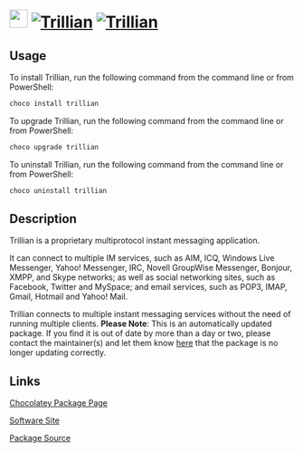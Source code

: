 ﻿# <img src="https://cdn.jsdelivr.net/gh/mkevenaar/chocolatey-packages@c730a26a0a7f93dd413b2ed97237123fd633711e/icons/trillian.png" width="32" height="32"/> [![Trillian](https://img.shields.io/chocolatey/v/trillian.svg?label=Trillian)](https://community.chocolatey.org/packages/trillian) [![Trillian](https://img.shields.io/chocolatey/dt/trillian.svg)](https://community.chocolatey.org/packages/trillian)

## Usage

To install Trillian, run the following command from the command line or from PowerShell:

```powershell
choco install trillian
```

To upgrade Trillian, run the following command from the command line or from PowerShell:

```powershell
choco upgrade trillian
```

To uninstall Trillian, run the following command from the command line or from PowerShell:

```powershell
choco uninstall trillian
```

## Description

Trillian is a proprietary multiprotocol instant messaging application.

It can connect to multiple IM services, such as AIM, ICQ, Windows Live Messenger, Yahoo! Messenger, IRC, Novell GroupWise Messenger, Bonjour, XMPP, and Skype networks; as well as social networking sites, such as Facebook, Twitter and MySpace; and email services, such as POP3, IMAP, Gmail, Hotmail and Yahoo! Mail.

Trillian connects to multiple instant messaging services without the need of running multiple clients.
**Please Note**: This is an automatically updated package. If you find it is
out of date by more than a day or two, please contact the maintainer(s) and
let them know [here](https://github.com/mkevenaar/chocolatey-packages/issues) that the package is no longer updating correctly.


## Links

[Chocolatey Package Page](https://community.chocolatey.org/packages/trillian)

[Software Site](https://www.trillian.im/download/)

[Package Source](https://github.com/mkevenaar/chocolatey-packages/tree/master/automatic/trillian)

